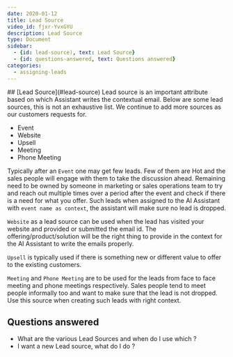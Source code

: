 ```yaml
---
date: 2020-01-12
title: Lead Source
video_id: fjxr-YvxGYU
description: Lead Source
type: Document
sidebar:
  - {id: lead-source), text: Lead Source}
  - {id: questions-answered, text: Questions answered}
categories:
  - assigning-leads
---
```


<a name="lead-source"/>
## [Lead Source](#lead-source)
Lead source is an important attribute based on which Assistant writes the contextual email. Below are some lead sources, this is not an exhaustive list. We continue to add more sources as our customers requests for. 

- Event
- Website
- Upsell
- Meeting
- Phone Meeting


Typically after an `Event` one may get few leads. Few of them are Hot and the sales people will engage with them to take the discussion ahead. Remaining need to be owned by someone in marketing or sales operations team to try and reach out multiple times over a period after the event and check if there is a need for what you offer. Such leads when assigned to the AI Assistant with `event name as context`, the assistant will make sure no lead is dropped.

`Website` as a lead source can be used when the lead has visited your website and provided or submitted the email id. The offering/product/solution will be the right thing to provide in the context for the AI Assistant to write the emails properly.

`Upsell` is typically used if there is something new or different value to offer to the existing customers.

`Meeting` and `Phone Meeting` are to be used for the leads from face to face meeting and phone meetings respectively. Sales people tend to meet people informally too and want to make sure that the lead is not dropped. Use this source when creating such leads with right context.

## Questions answered
- What are the various Lead Sources and when do I use which ?
- I want a new Lead source, what do I do ? 
